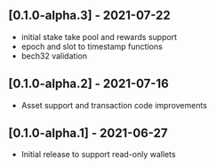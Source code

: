 ## [0.1.0-alpha.3] - 2021-07-22

* initial stake take pool and rewards support
* epoch and slot to timestamp functions
* bech32 validation

## [0.1.0-alpha.2] - 2021-07-16

* Asset support and transaction code improvements

## [0.1.0-alpha.1] - 2021-06-27

* Initial release to support read-only wallets
